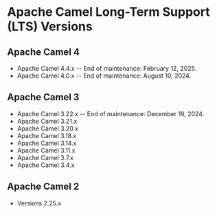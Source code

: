 # Apache Camel Long-Term Support (LTS) Versions

## Apache Camel 4

- Apache Camel 4.4.x
-- End of maintenance: February 12, 2025.
- Apache Camel 4.0.x
-- End of maintenance: August 10, 2024.

## Apache Camel 3

- Apache Camel 3.22.x
-- End of maintenance: December 19, 2024.
- Apache Camel 3.21.x
- Apache Camel 3.20.x
- Apache Camel 3.18.x
- Apache Camel 3.14.x
- Apache Camel 3.11.x
- Apache Camel 3.7.x
- Apache Camel 3.4.x

## Apache Camel 2

- Versions 2.25.x